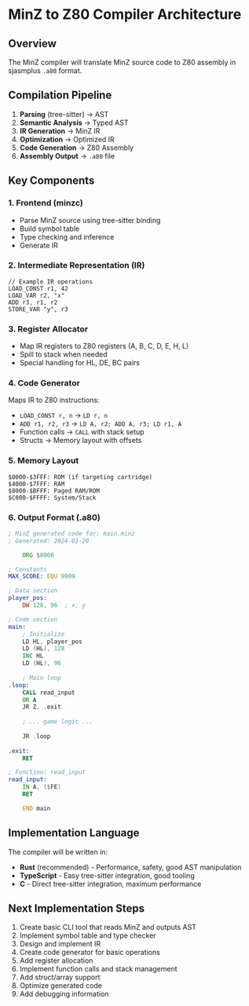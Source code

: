 # MinZ to Z80 Compiler Architecture

## Overview

The MinZ compiler will translate MinZ source code to Z80 assembly in sjasmplus `.a80` format.

## Compilation Pipeline

1. **Parsing** (tree-sitter) → AST
2. **Semantic Analysis** → Typed AST
3. **IR Generation** → MinZ IR
4. **Optimization** → Optimized IR
5. **Code Generation** → Z80 Assembly
6. **Assembly Output** → `.a80` file

## Key Components

### 1. Frontend (minzc)
- Parse MinZ source using tree-sitter binding
- Build symbol table
- Type checking and inference
- Generate IR

### 2. Intermediate Representation (IR)
```
// Example IR operations
LOAD_CONST r1, 42
LOAD_VAR r2, "x"
ADD r3, r1, r2
STORE_VAR "y", r3
```

### 3. Register Allocator
- Map IR registers to Z80 registers (A, B, C, D, E, H, L)
- Spill to stack when needed
- Special handling for HL, DE, BC pairs

### 4. Code Generator
Maps IR to Z80 instructions:
- `LOAD_CONST r, n` → `LD r, n`
- `ADD r1, r2, r3` → `LD A, r2; ADD A, r3; LD r1, A`
- Function calls → `CALL` with stack setup
- Structs → Memory layout with offsets

### 5. Memory Layout
```
$0000-$3FFF: ROM (if targeting cartridge)
$4000-$7FFF: RAM
$8000-$BFFF: Paged RAM/ROM
$C000-$FFFF: System/Stack
```

### 6. Output Format (.a80)
```asm
; MinZ generated code for: main.minz
; Generated: 2024-01-20

    ORG $8000

; Constants
MAX_SCORE: EQU 9999

; Data section
player_pos:
    DW 128, 96  ; x, y

; Code section
main:
    ; Initialize
    LD HL, player_pos
    LD (HL), 128
    INC HL
    LD (HL), 96
    
    ; Main loop
.loop:
    CALL read_input
    OR A
    JR Z, .exit
    
    ; ... game logic ...
    
    JR .loop
    
.exit:
    RET

; Function: read_input
read_input:
    IN A, ($FE)
    RET

    END main
```

## Implementation Language

The compiler will be written in:
- **Rust** (recommended) - Performance, safety, good AST manipulation
- **TypeScript** - Easy tree-sitter integration, good tooling
- **C** - Direct tree-sitter integration, maximum performance

## Next Implementation Steps

1. Create basic CLI tool that reads MinZ and outputs AST
2. Implement symbol table and type checker
3. Design and implement IR
4. Create code generator for basic operations
5. Add register allocation
6. Implement function calls and stack management
7. Add struct/array support
8. Optimize generated code
9. Add debugging information